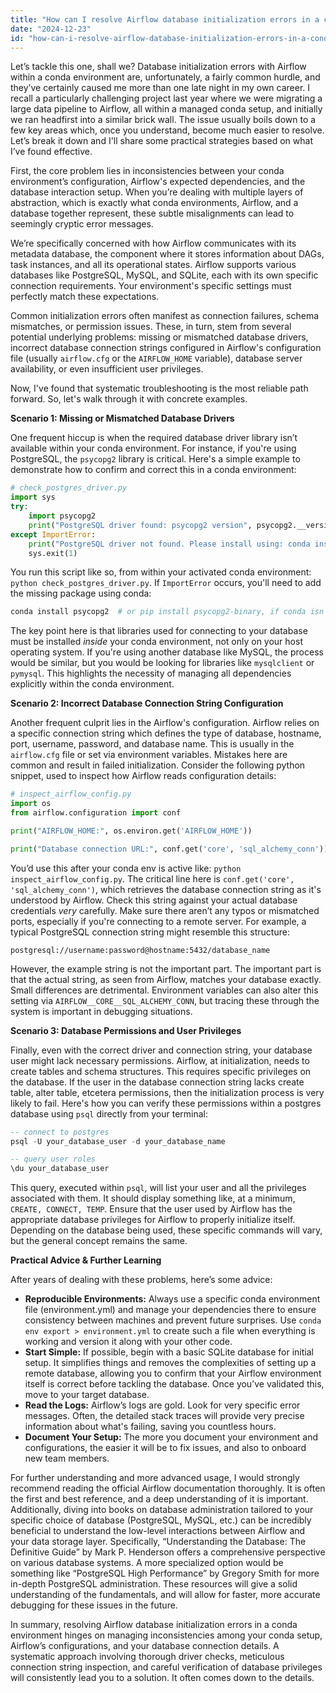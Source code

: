 ```yaml
---
title: "How can I resolve Airflow database initialization errors in a conda environment?"
date: "2024-12-23"
id: "how-can-i-resolve-airflow-database-initialization-errors-in-a-conda-environment"
---
```


Let’s tackle this one, shall we? Database initialization errors with Airflow within a conda environment are, unfortunately, a fairly common hurdle, and they’ve certainly caused me more than one late night in my own career. I recall a particularly challenging project last year where we were migrating a large data pipeline to Airflow, all within a managed conda setup, and initially we ran headfirst into a similar brick wall. The issue usually boils down to a few key areas which, once you understand, become much easier to resolve. Let’s break it down and I'll share some practical strategies based on what I’ve found effective.

First, the core problem lies in inconsistencies between your conda environment’s configuration, Airflow's expected dependencies, and the database interaction setup. When you’re dealing with multiple layers of abstraction, which is exactly what conda environments, Airflow, and a database together represent, these subtle misalignments can lead to seemingly cryptic error messages.

We’re specifically concerned with how Airflow communicates with its metadata database, the component where it stores information about DAGs, task instances, and all its operational states. Airflow supports various databases like PostgreSQL, MySQL, and SQLite, each with its own specific connection requirements. Your environment's specific settings must perfectly match these expectations.

Common initialization errors often manifest as connection failures, schema mismatches, or permission issues. These, in turn, stem from several potential underlying problems: missing or mismatched database drivers, incorrect database connection strings configured in Airflow's configuration file (usually `airflow.cfg` or the `AIRFLOW_HOME` variable), database server availability, or even insufficient user privileges.

Now, I've found that systematic troubleshooting is the most reliable path forward. So, let's walk through it with concrete examples.

**Scenario 1: Missing or Mismatched Database Drivers**

One frequent hiccup is when the required database driver library isn’t available within your conda environment. For instance, if you're using PostgreSQL, the `psycopg2` library is critical. Here's a simple example to demonstrate how to confirm and correct this in a conda environment:

```python
# check_postgres_driver.py
import sys
try:
    import psycopg2
    print("PostgreSQL driver found: psycopg2 version", psycopg2.__version__)
except ImportError:
    print("PostgreSQL driver not found. Please install using: conda install psycopg2 or pip install psycopg2-binary")
    sys.exit(1)
```

You run this script like so, from within your activated conda environment: `python check_postgres_driver.py`. If `ImportError` occurs, you'll need to add the missing package using conda:

```bash
conda install psycopg2  # or pip install psycopg2-binary, if conda isn't preferred
```

The key point here is that libraries used for connecting to your database must be installed *inside* your conda environment, not only on your host operating system. If you're using another database like MySQL, the process would be similar, but you would be looking for libraries like `mysqlclient` or `pymysql`. This highlights the necessity of managing all dependencies explicitly within the conda environment.

**Scenario 2: Incorrect Database Connection String Configuration**

Another frequent culprit lies in the Airflow's configuration. Airflow relies on a specific connection string which defines the type of database, hostname, port, username, password, and database name. This is usually in the `airflow.cfg` file or set via environment variables. Mistakes here are common and result in failed initialization. Consider the following python snippet, used to inspect how Airflow reads configuration details:

```python
# inspect_airflow_config.py
import os
from airflow.configuration import conf

print("AIRFLOW_HOME:", os.environ.get('AIRFLOW_HOME'))

print("Database connection URL:", conf.get('core', 'sql_alchemy_conn'))
```
You’d use this after your conda env is active like: `python inspect_airflow_config.py`. The critical line here is `conf.get('core', 'sql_alchemy_conn')`, which retrieves the database connection string as it's understood by Airflow. Check this string against your actual database credentials *very* carefully. Make sure there aren’t any typos or mismatched ports, especially if you're connecting to a remote server. For example, a typical PostgreSQL connection string might resemble this structure:

`postgresql://username:password@hostname:5432/database_name`

However, the example string is not the important part. The important part is that the actual string, as seen from Airflow, matches your database exactly. Small differences are detrimental. Environment variables can also alter this setting via `AIRFLOW__CORE__SQL_ALCHEMY_CONN`, but tracing these through the system is important in debugging situations.

**Scenario 3: Database Permissions and User Privileges**

Finally, even with the correct driver and connection string, your database user might lack necessary permissions. Airflow, at initialization, needs to create tables and schema structures. This requires specific privileges on the database. If the user in the database connection string lacks create table, alter table, etcetera permissions, then the initialization process is very likely to fail. Here's how you can verify these permissions within a postgres database using `psql` directly from your terminal:

```sql
-- connect to postgres
psql -U your_database_user -d your_database_name

-- query user roles
\du your_database_user
```

This query, executed within `psql`, will list your user and all the privileges associated with them. It should display something like, at a minimum, `CREATE, CONNECT, TEMP`.  Ensure that the user used by Airflow has the appropriate database privileges for Airflow to properly initialize itself. Depending on the database being used, these specific commands will vary, but the general concept remains the same.

**Practical Advice & Further Learning**

After years of dealing with these problems, here’s some advice:

*   **Reproducible Environments:** Always use a specific conda environment file (environment.yml) and manage your dependencies there to ensure consistency between machines and prevent future surprises. Use `conda env export > environment.yml` to create such a file when everything is working and version it along with your other code.
*   **Start Simple:** If possible, begin with a basic SQLite database for initial setup. It simplifies things and removes the complexities of setting up a remote database, allowing you to confirm that your Airflow environment itself is correct before tackling the database. Once you’ve validated this, move to your target database.
*   **Read the Logs:** Airflow’s logs are gold. Look for very specific error messages. Often, the detailed stack traces will provide very precise information about what's failing, saving you countless hours.
*   **Document Your Setup:** The more you document your environment and configurations, the easier it will be to fix issues, and also to onboard new team members.

For further understanding and more advanced usage, I would strongly recommend reading the official Airflow documentation thoroughly. It is often the first and best reference, and a deep understanding of it is important. Additionally, diving into books on database administration tailored to your specific choice of database (PostgreSQL, MySQL, etc.) can be incredibly beneficial to understand the low-level interactions between Airflow and your data storage layer. Specifically, “Understanding the Database: The Definitive Guide” by Mark P. Henderson offers a comprehensive perspective on various database systems. A more specialized option would be something like “PostgreSQL High Performance” by Gregory Smith for more in-depth PostgreSQL administration. These resources will give a solid understanding of the fundamentals, and will allow for faster, more accurate debugging for these issues in the future.

In summary, resolving Airflow database initialization errors in a conda environment hinges on managing inconsistencies among your conda setup, Airflow’s configurations, and your database connection details. A systematic approach involving thorough driver checks, meticulous connection string inspection, and careful verification of database privileges will consistently lead you to a solution. It often comes down to the details.
